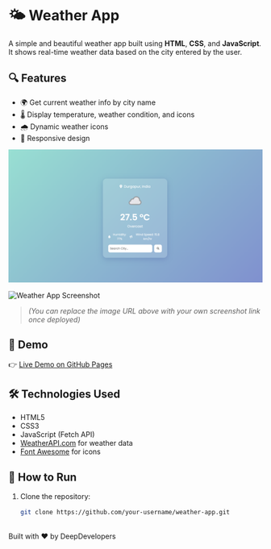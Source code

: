 # 🌤️ Weather App

A simple and beautiful weather app built using **HTML**, **CSS**, and **JavaScript**.  
It shows real-time weather data based on the city entered by the user.

## 🔍 Features

- 🌍 Get current weather info by city name
- 🌡️ Display temperature, weather condition, and icons
- 🌧️ Dynamic weather icons
- 📱 Responsive design

![screenshot](images/preview.png)

![Weather App Screenshot](https://via.placeholder.com/800x400.png?text=Weather+App+Screenshot)

> *(You can replace the image URL above with your own screenshot link once deployed)*

## 🚀 Demo

👉 [Live Demo on GitHub Pages](https://your-username.github.io/weather-app/)

## 🛠️ Technologies Used

- HTML5
- CSS3
- JavaScript (Fetch API)
- [WeatherAPI.com](https://www.weatherapi.com/) for weather data
- [Font Awesome](https://fontawesome.com/) for icons

## 🧪 How to Run

1. Clone the repository:
   ```bash
   git clone https://github.com/your-username/weather-app.git



Built with ❤️ by DeepDevelopers